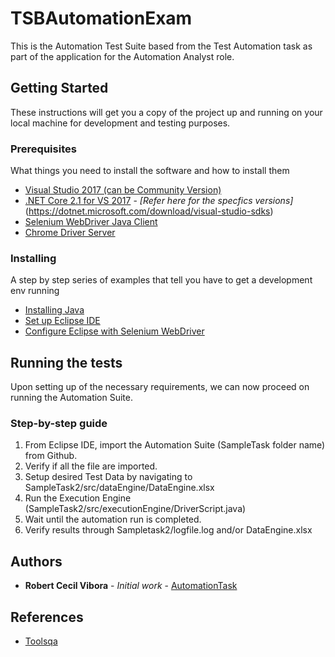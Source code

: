 # TSBAutomationExam

This is the Automation Test Suite based from the Test Automation task as part of the application for the Automation Analyst role.


## Getting Started

These instructions will get you a copy of the project up and running on your local machine for development and testing purposes.


### Prerequisites

What things you need to install the software and how to install them

- [Visual Studio 2017 (can be Community Version)](https://visualstudio.microsoft.com/vs/older-downloads/)
- [.NET Core 2.1 for VS 2017](https://dotnet.microsoft.com/download/dotnet-core/thank-you/sdk-2.1.520-windows-x64-installer) - *[Refer here for the specfics versions]*(https://dotnet.microsoft.com/download/visual-studio-sdks)
- [Selenium WebDriver Java Client](http://docs.seleniumhq.org/download/)
- [Chrome Driver Server](http://chromedriver.storage.googleapis.com/index.html?path=2.20/)


### Installing

A step by step series of examples that tell you have to get a development env running

- [Installing Java](http://toolsqa.com/selenium-webdriver/download-and-install-java/)
- [Set up Eclipse IDE](http://toolsqa.com/selenium-webdriver/download-and-start-eclipse/)
- [Configure Eclipse with Selenium WebDriver](http://toolsqa.com/selenium-webdriver/configure-eclipse-with-selenium-webdriver/)

## Running the tests

Upon setting up of the necessary requirements, we can now proceed on running the Automation Suite.

### Step-by-step guide

1. From Eclipse IDE, import the Automation Suite (SampleTask folder name) from Github.
2. Verify if all the file are imported.
3. Setup desired Test Data by navigating to SampleTask2/src/dataEngine/DataEngine.xlsx
4. Run the Execution Engine (SampleTask2/src/executionEngine/DriverScript.java)
5. Wait until the automation run is completed.
6. Verify results through Sampletask2/logfile.log and/or DataEngine.xlsx

## Authors

* **Robert Cecil Vibora** - *Initial work* - [AutomationTask](https://github.com/sephiroh/AutomationTask)

## References

- [Toolsqa](http://toolsqa.com/selenium-webdriver)
